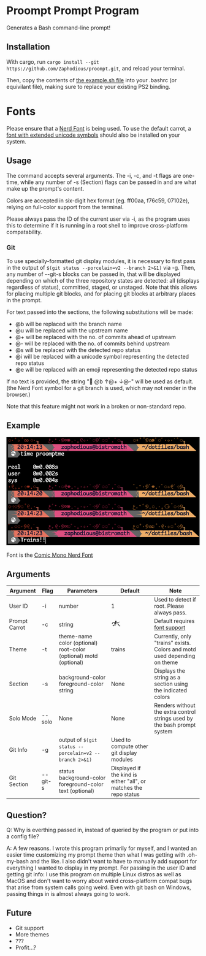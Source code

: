 # Proompt Prompt Program

Generates a Bash command-line prompt!

## Installation

With cargo, run `cargo install --git https://github.com/Zaphodious/proompt.git`,
and reload your terminal.

Then, copy the contents of [the example.sh file](example.sh) into your .bashrc (or equivilant file),
making sure to replace your existing PS2 binding.

# Fonts

Please ensure that a [Nerd Font](https://www.nerdfonts.com/font-downloads)
is being used. To use the default carrot, a [font with extended unicode symbols](https://fonts.google.com/noto/specimen/Noto+Sans+Symbols+2)
should also be installed on your system.

## Usage

The command accepts several arguments. The -i, -c, and -t flags are one-time,
while any number of -s (Section) flags can be passed in and are what make up
the prompt's content.

Colors are accepted in six-digit hex format (eg. ff00aa, f76c59, 07102e),
relying on full-color support from the terminal.

Please always pass the ID of the current 
user via -i, as the program uses this to determine if it is running in a root
shell to improve cross-platform compatability. 

### Git 

To use specially-formatted git display modules, it is necessary to first
pass in the output of `$(git status --porcelain=v2 --branch 2>&1)` via -g. Then, any number of
--git-s blocks can be passed in, that will be displayed depending on
which of the three repository states are detected: all (displays regardless of
status), committed, staged, or unstaged. Note that this allows for placing multiple
git blocks, and for placing git blocks at arbitrary places in the prompt.

For text passed into the sections, the following substitutions will be made:

- @b will be replaced with the branch name
- @u will be replaced with the upstream name
- @+ will be replaced with the no. of commits ahead of upstream
- @- will be replaced with the no. of commits behind upstream
- @s will be replaced with the detected repo status
- @i will be replaced with a unicode symbol representing the detected repo status
- @e will be replaced with an emoji representing the detected repo status

If no text is provided, the string " @b ↑@+ ↓@-" will be used as default. (the 
Nerd Font symbol for a git branch is used, which may not render in the browser.)

Note that this feature might not work in a broken or non-standard repo.
 
## Example

![Example of trains theme](trains_example.png)

Font is the [Comic Mono Nerd Font](https://github.com/xtevenx/ComicMonoNF)

## Arguments

| Argument | Flag | Parameters | Default | Note |
| --- | --- | --- | --- | --- |
| User ID | -i | number | 1 | Used to detect if root. Please always pass. |
| Prompt Carrot | -c | string | 🮲🮳 | Default requires [font support](https://fonts.google.com/noto/specimen/Noto+Sans+Symbols+2) |
| Theme | -t | theme-name color (optional) root-color (optional) motd (optional) | trains | Currently, only "trains" exists. Colors and motd used depending on theme |
| Section | -s | background-color foreground-color string | None | Displays the string as a section using the indicated colors |
| Solo Mode | --solo | None | None | Renders without the extra control strings used by the bash prompt system |
| Git Info | -g | output of `$(git status --porcelain=v2 --branch 2>&1)` | Used to compute other git display modules |
| Git Section | --git-s | status background-color foreground-color text (optional) | Displayed if the kind is either "all", or matches the repo status |

## Question?

Q: Why is everthing passed in, instead of queried by the program or put into a config file?

A: A few reasons. I wrote this program primarily for myself, and I wanted an 
easier time customizing my prompt theme then what I was getting with .oh-my-bash
and the like. I also didn't want to have to manually add support for everything 
I wanted to display in my prompt. For passing in the user ID and getting git info: 
I use this program on multiple Linux distros as well as MacOS and don't want to
worry about weird cross-platform compat bugs that arise from system calls 
going weird. Even with git bash on Windows, passing things in is almost always
going to work. 

## Future

- Git support
- More themes 
- ???
- Profit...?

